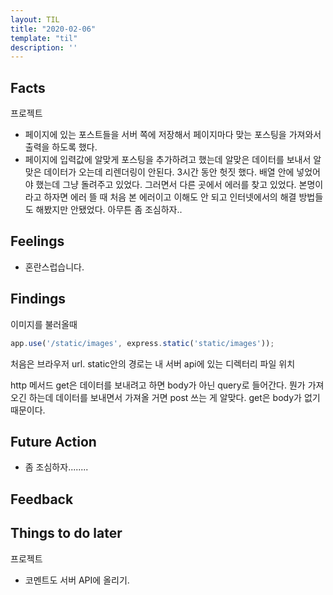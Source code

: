 ```yaml
---
layout: TIL
title: "2020-02-06"
template: "til"
description: ''
---
```


## Facts

프로젝트

- 페이지에 있는 포스트들을 서버 쪽에 저장해서 페이지마다 맞는 포스팅을 가져와서 출력을 하도록 했다.
- 페이지에 입력값에 알맞게 포스팅을 추가하려고 했는데 알맞은 데이터를 보내서 알맞은 데이터가 오는데 리렌더링이 안된다. 3시간 동안 헛짓 했다. 배열 안에 넣었어야 했는데 그냥 돌려주고 있었다. 그러면서 다른 곳에서 에러를 찾고 있었다. 본명이라고 하자면 에러 뜰 때 처음 본 에러이고 이해도 안 되고 인터넷에서의 해결 방법들도 해봤지만 안됐었다. 아무튼 좀 조심하자..

## Feelings

- 혼란스럽습니다.

## Findings

이미지를 불러올때 

```javascript
app.use('/static/images', express.static('static/images'));
```

처음은 브라우저 url. static안의 경로는 내 서버 api에 있는 디렉터리 파일 위치

http 메서드 get은 데이터를 보내려고 하면 body가 아닌 query로 들어간다. 뭔가 가져오긴 하는데 데이터를 보내면서 가져올 거면 post 쓰는 게 알맞다. get은 body가 없기 때문이다.

## Future Action

- 좀 조심하자........

## Feedback

## Things to do later

프로젝트

- 코멘트도 서버 API에 올리기.
